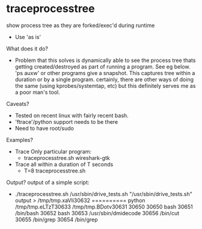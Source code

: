 # traceprocesstree
show process tree as they are forked/exec'd during runtime

* Use 'as is'

What does it do?
* Problem that this solves is dynamically able to see the process tree thats getting created/destroyed as part of running a program. See eg below. 'ps auxw' or other programs give a snapshot. This captures tree within a duration or by a single program. certainly, there are other ways of doing the same (using kprobes/systemtap, etc) but this definitely serves me as a poor man's tool. 

Caveats?

* Tested on recent linux with fairly recent bash.
* 'ftrace'/python support needs to be there
* Need to have root/sudo

Examples?
* Trace Only particular program:
  - traceprocesstree.sh wireshark-gtk
* Trace all within a duration of T seconds
  - T=8 traceprocesstree.sh

Output?
output of a simple script:
- ./traceprocesstree.sh /usr/sbin/drive_tests.sh 
"/usr/sbin/drive_tests.sh" output > /tmp/tmp.xaVli30632
==========
python /tmp/tmp.eLTzT30633 /tmp/tmp.BDotv30631 30650
 30650 bash
   30651 /bin/bash
     30652 bash
       30653 /usr/sbin/dmidecode
       30656 /bin/cut
       30655 /bin/grep
       30654 /bin/grep


